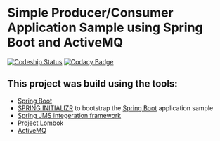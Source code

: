 # Simple Producer/Consumer Application Sample using Spring Boot and ActiveMQ

[ ![Codeship Status](https://app.codeship.com/projects/da0cda80-f142-0134-0947-467ca4e448d3/status?branch=master)](https://app.codeship.com/projects/209337) [![Codacy Badge](https://api.codacy.com/project/badge/Grade/a46a0ffdede44fa886e8ed86e5c7a228)](https://www.codacy.com/app/jonyfs/spring-boot-activemq?utm_source=github.com&amp;utm_medium=referral&amp;utm_content=jonyfs/spring-boot-activemq&amp;utm_campaign=Badge_Grade)

## This project was build using the tools:

*   [Spring Boot](https://projects.spring.io/spring-boot/)
*   [SPRING INITIALIZR](http://start.spring.io/) to bootstrap the [Spring Boot](https://projects.spring.io/spring-boot/) application sample
*   [Spring JMS integeration framework](http://docs.spring.io/spring/docs/current/spring-framework-reference/html/jms.html)
*   [Project Lombok](https://projectlombok.org/)
*   [ActiveMQ](http://activemq.apache.org)

